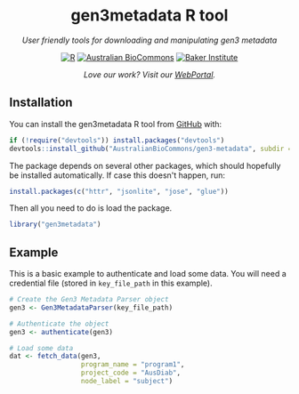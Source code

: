 <h1 align="center">
gen3metadata R tool
</h1>

<p align="center">
<i>User friendly tools for downloading and manipulating gen3 metadata</i>
</p>

<div align="center">

<a href="https://www.r-project.org/"><img src="https://img.shields.io/badge/r-%23276DC3.svg?style=for-the-badge&amp;logo=r&amp;logoColor=white" alt="R"/></a>
<a href="https://www.biocommons.org.au/"><img src="https://img.shields.io/badge/Australian BioCommons-%23276DC3?style=for-the-badge" alt="Australian BioCommons"/></a>
<a href="https://www.baker.edu.au/"><img src="https://img.shields.io/badge/Baker Institute-%23276DC3?style=for-the-badge" alt="Baker Institute"/></a>
<br>

<p align="center">
<i>Love our work? Visit our <a href="https://metabolomics.baker.edu.au/">WebPortal</a>.</i>
</p>

</div>


## Installation

You can install the gen3metadata R tool from
[GitHub](https://github.com/) with:

``` r
if (!require("devtools")) install.packages("devtools")
devtools::install_github("AustralianBioCommons/gen3-metadata", subdir = "gen3metadata-R")
```

The package depends on several other packages, which should hopefully be installed automatically.
If case this doesn't happen, run:
``` r
install.packages(c("httr", "jsonlite", "jose", "glue"))
```

Then all you need to do is load the package.

``` r
library("gen3metadata")
```

## Example

This is a basic example to authenticate and load some data.
You will need a credential file (stored in `key_file_path` in this example).

``` r
# Create the Gen3 Metadata Parser object
gen3 <- Gen3MetadataParser(key_file_path)

# Authenticate the object
gen3 <- authenticate(gen3)

# Load some data
dat <- fetch_data(gen3,
                  program_name = "program1",
                  project_code = "AusDiab",
                  node_label = "subject")
```
